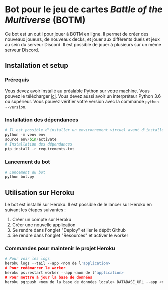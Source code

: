 # Bot pour le jeu de cartes *Battle of the Multiverse* (BOTM)

Ce bot est un outil pour jouer à BOTM en ligne. Il permet de créer des nouveaux joueurs, de nouveaux decks, et jouer aux
différents duels et jeux au sein du serveur Discord. Il est possible de jouer à plusieurs sur un même serveur Discord.

## Installation et setup

### Prérequis

Vous devez avoir installé au préalable Python sur votre machine. Vous pouvez le télécharger [ici](https://www.python.org/downloads/).
Vous devez aussi avoir un interpréteur Python 3.6 ou supérieur. Vous pouvez vérifier votre version avec la commande `python --version`.

### Installation des dépendances

```python
# Il est possible d'installer un environnement virtuel avant d'installer les dépendances
python -m venv env
source env/bin/activate
# Installation des dépendances
pip install -r requirements.txt
```

### Lancement du bot

```python
# Lancement du bot
python bot.py
```

## Utilisation sur Heroku

Le bot est installé sur Heroku. Il est possible de le lancer sur Heroku en suivant les étapes suivantes :

1. Créer un compte sur Heroku
2. Créer une nouvelle application
3. Se rendre dans l'onglet "Deploy" et lier le dépôt Github
4. Se rendre dans l'onglet "Resources" et activer le worker

### Commandes pour maintenir le projet Heroku

```python
# Pour voir les logs
heroku logs --tail --app <nom de l'application>
# Pour redémarrer le worker
heroku ps:restart worker --app <nom de l'application>
# Pour mettre à jour la base de données
heroku pg:push <nom de la base de données locale> DATABASE_URL --app <nom de l'application>
``` 




